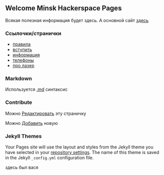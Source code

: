 ## Welcome Minsk Hackerspace Pages

Всякая полезная информация будет здесь.
А основной сайт [здесь](https://hackerspace.by)

### Ссылочки/странички

- [правила](rules.md)
- [вступить](join.md)
- [информация](info.md)
- [телефоны](tel.md)
- [про лазер](laser.md)


### Markdown

Используется [.md](https://guides.github.com/features/mastering-markdown/) синтаксис

### Contribute

Можно [Редактировать](https://github.com/minsk-hackerspace/minsk-hackerspace.github.io/edit/master/README.md) эту страничку

Можно [Добавить](https://github.com/minsk-hackerspace/minsk-hackerspace.github.io/new/master) новую

### Jekyll Themes

Your Pages site will use the layout and styles from the Jekyll theme you have selected in your [repository settings](https://github.com/minsk-hackerspace/minsk-hackerspace.github.io/settings). The name of this theme is saved in the Jekyll `_config.yml` configuration file.

здесь был вася
